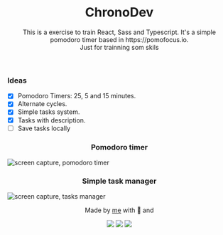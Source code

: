 <header>
  <h1 align='center'> ChronoDev </h1>
  <p align='center'>This is a exercise to train React, Sass and Typescript. It's a simple pomodoro timer based in https://pomofocus.io. <br/> 
   Just for trainning som skils </p>
</header>

<main>
<h3> Ideas </h3>

- [x] Pomodoro Timers: 25, 5 and 15 minutes.
- [x] Alternate cycles.
- [x] Simple tasks system.
- [x] Tasks with description.
- [ ] Save tasks locally

<h3 align='center'> Pomodoro timer </h3>
<img src='https://github.com/eliasinacio/react-pomofocus-clone/blob/355d42ea799d451a84960eaf2f79e0a7bfc55a2f/images/home0.png' alt='screen capture, pomodoro timer'>
<h3 align='center'> Simple task manager </h3>
<img src='https://github.com/eliasinacio/react-pomofocus-clone/blob/355d42ea799d451a84960eaf2f79e0a7bfc55a2f/images/tasks.png' alt='screen capture, tasks manager'>
</main>

<footer>
 <p align='center'>Made by <a href='https://github.com/eliasinacio'>me</a> with 💜 and </p>
 <p align='center'>
  <img src="https://img.icons8.com/color/36/000000/typescript.png"/>
  <img src="https://img.icons8.com/officel/36/000000/react.png"/>
  <img src="https://img.icons8.com/color/36/000000/sass.png"/>
 </p>
</footer>
